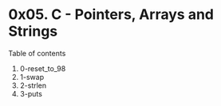 # 0x05. C - Pointers, Arrays and Strings
Table of contents
1. 0-reset_to_98
2. 1-swap
3. 2-strlen
4. 3-puts

